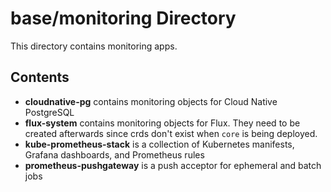 # base/monitoring Directory

This directory contains monitoring apps.

## Contents

- **cloudnative-pg** contains monitoring objects for Cloud Native PostgreSQL
- **flux-system** contains monitoring objects for Flux. They need to be created afterwards since crds don't exist when `core` is being deployed.
- **kube-prometheus-stack** is a collection of Kubernetes manifests, Grafana dashboards, and Prometheus rules
- **prometheus-pushgateway** is a push acceptor for ephemeral and batch jobs
